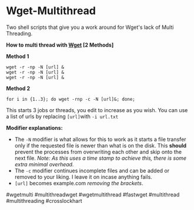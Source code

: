 # Wget-Multithread
Two shell scripts that give you a work around for Wget's lack of Multi Threading.


**How to multi thread with [Wget](https://www.gnu.org/software/wget/) [2 Methods]**  

**Method 1**

    wget -r -np -N [url] &
    wget -r -np -N [url] &
    wget -r -np -N [url] &

**Method 2**

    for i in {1..3}; do wget -rnp -c -N [url]&; done;  

This starts 3 jobs or threads, you edit to increase as you wish. 
You can use a list of urls by replacing `[url]`with `-i url.txt`  
  
**Modifier explanations:**  
- The `-N` modifier is what allows for this to work as it starts a file transfer only if the requested file is newer than what is on the disk. This **should** prevent the processes from overwriting each other and skip onto the next file. *Note: As this uses a time stamp to achieve this, there is some extra minimal overhead.*  
- The `-c` modifier continues incomplete files and can be added or removed to your liking. I leave it on incase anything fails.  
- `[url]` becomes example.com *removing the brackets*.  
  
#wgetmulti
#multithreadwget
#wgetmultithread
#fastwget
#multithread
#multithreading
#crosslockhart
